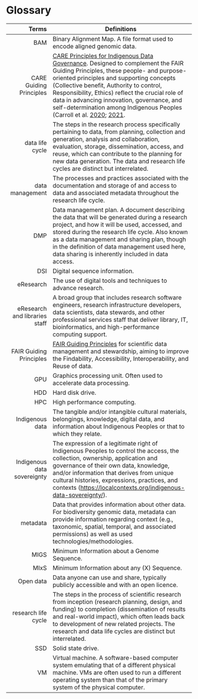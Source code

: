 # Glossary 

|Terms | Definitions |
|---:|---|
| BAM | Binary Alignment Map. A file format used to encode aligned genomic data. |
| CARE Guiding Principles | [CARE Principles for Indigenous Data Governance](https://www.gida-global.org/care). Designed to complement the FAIR Guiding Principles, these people- and purpose-oriented principles and supporting concepts (Collective benefit, Authority to control, Responsibility, Ethics) reflect the crucial role of data in advancing innovation, governance, and self-determination among Indigenous Peoples (Carroll et al. [2020](https://doi.org/10.5334/dsj-2020-043); [2021](https://doi.org/10.1038/s41597-021-00892-0). 
| data life cycle | The steps in the research process specifically pertaining to data, from planning, collection and generation, analysis and collaboration, evaluation, storage, dissemination, access, and reuse, which can contribute to the planning for new data generation. The data and research life cycles are distinct but interrelated. |
| data management  | The processes and practices associated with the documentation and storage of and access to data and associated metadata throughout the research life cycle. |
| DMP | Data management plan. A document describing the data that will be generated during a research project, and how it will be used, accessed, and stored during the research life cycle. Also known as a data management and sharing plan, though in the definition of data management used here, data sharing is inherently included in data access. |
| DSI | Digital sequence information. |
| eResearch | The use of digital tools and techniques to advance research. |
| eResearch and libraries staff | A broad group that includes research software engineers, research infrastructure developers, data scientists, data stewards, and other professional services staff that deliver library, IT, bioinformatics, and high-performance computing support. |
| FAIR Guiding Principles | [FAIR Guiding Principles](https://www.go-fair.org/fair-principles/) for scientific data management and stewardship, aiming to improve the Findability, Accessibility, Interoperability, and Reuse of data. |
| GPU | Graphics processing unit. Often used to accelerate data processing. |
| HDD | Hard disk drive. |
| HPC | High performance computing. |
| Indigenous data | The tangible and/or intangible cultural materials, belongings, knowledge, digital data, and information about Indigenous Peoples or that to which they relate. |
| Indigenous data sovereignty | The expression of a legitimate right of Indigenous Peoples to control the access, the collection, ownership, application and governance of their own data, knowledge, and/or information that derives from unique cultural histories, expressions, practices, and contexts (https://localcontexts.org/indigenous-data-sovereignty/). |
| metadata | Data that provides information about other data. For biodiversity genomic data, metadata can provide information regarding context (e.g., taxonomic, spatial, temporal, and associated permissions) as well as used technologies/methodologies. |
| MIGS | Minimum Information about a Genome Sequence. |
| MIxS | Minimum Information about any (X) Sequence. |
| Open data | Data anyone can use and share, typically publicly accessible and with an open licence. |
| research life cycle | The steps in the process of scientific research from inception (research planning, design, and funding) to completion (dissemination of results and real-world impact), which often leads back to development of new related projects. The research and data life cycles are distinct but interrelated. |
| SSD | Solid state drive. |
| VM | Virtual machine. A software-based computer system emulating that of a different physical machine. VMs are often used to run a different operating system than that of the primary system of the physical computer. |
